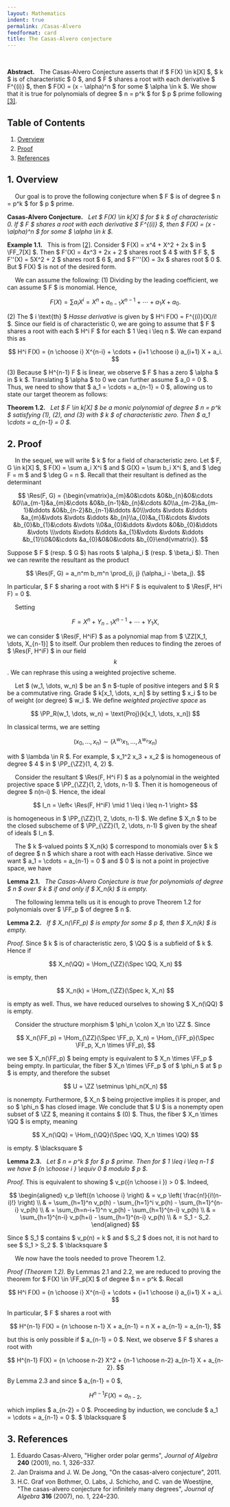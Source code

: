 ```yaml
---
layout: Mathematics
indent: true
permalink: /Casas-Alvero
feedformat: card
title: The Casas-Alvero conjecture
---
```

<style>
    ol.custom {
        margin-top: -10px;
        margin-bottom: 20px;
        margin-left: -15px;
    }
    
    li {
        padding-top: 0px; 
        padding-bottom: 0px;
        margin-top: 0px;
        margin-bottom: 5px;
    }
}
</style>
$$ \newcommand{\cC}{\mathcal{C}} \newcommand{\CD}{\mathcal{D}} \newcommand{\CI}{\mathcal{I}} \newcommand{\CO}{\mathcal{O}} \newcommand{\FF}{\mathbb{F}} \newcommand{\NN}{\mathbb{N}} \newcommand{\PP}{\mathbb{P}} \newcommand{\QQ}{\mathbb{Q}} \newcommand{\RR}{\mathbb{R}} \newcommand{\ZZ}{\mathbb{Z}} $$
$$ \DeclareMathOperator{\colim}{colim} \DeclareMathOperator{\gcd}{gcd} \DeclareMathOperator{\Gr}{Gr} \DeclareMathOperator{\Hom}{Hom} \DeclareMathOperator{\Id}{Id} \DeclareMathOperator{\Ob}{Ob} \DeclareMathOperator{\Res}{Res} \DeclareMathOperator{\Spec}{Spec} $$
<br>

**Abstract.** &nbsp; The Casas-Alvero Conjecture asserts that if $ F(X) \in k[X] $, $ k $ is of characteristic $ 0 $, and $ F $ shares a root with each derivative $ F^{(i)} $, then $ F(X) = (x - \alpha)^n $ for some $ \alpha \in k $. We show that it is true for polynomials of degree $ n = p^k $ for $ p $ prime following [\[3\]](#3-references). 

## Table of Contents
1. [Overview](#1-overview)
2. [Proof](#2-proof)
3. [References](#3-references)


## 1. Overview

&emsp; Our goal is to prove the following conjecture when $ F $ is of degree $ n = p^k $ for $ p $ prime.

**Casas-Alvero Conjecture.** &nbsp; *Let $ F(X) \in k[X] $ for $ k $ of characteristic 0. If $ F $ shares a root with each derivative $ F^{(i)} $, then $ F(X) = (x - \alpha)^n $ for some $ \alpha \in k $.*

**Example 1.1.** &nbsp; This is from [\[2\]](#3-references). Consider $ F(X) = x^4 + X^2 + 2x $ in $ \FF_7[X] $. Then $ F'(X) = 4x^3 + 2x + 2 $ shares root $ 4 $ with $ F $, $ F''(X) = 5X^2 + 2 $ shares root $ 6 $, and $ F'''(X) = 3x $ shares root $ 0 $. But $ F(X) $ is not of the desired form.

&emsp; We can assume the following: (1) Dividing by the leading coefficient, we can assume $ F $ is monomial. Hence, 

$$
F(X) = \sum a_i X^i = X^n + a_{n-1} X^{n-1} + \cdots + a_1 X + a_0.
$$

(2) The $ i \text{th} $ *Hasse derivative* is given by $ H^i F(X) = F^{(i)}(X)/i! $. Since our field is of characteristic 0, we are going to assume that $ F $ shares a root with each $ H^i F $ for each $ 1 \leq i \leq n $. We can expand this as 

$$
H^i F(X) = {n \choose i} X^{n-i} + \cdots + {i+1 \choose i} a_{i+1} X + a_i.
$$

(3) Because $ H^{n-1} F $ is linear, we observe $ F $ has a zero $ \alpha $ in $ k $. Translating $ \alpha $ to 0 we can further assume $ a_0 = 0 $. Thus, we need to show that $ a_1 = \cdots = a_{n-1} = 0 $, allowing us to state our target theorem as follows:

**Theorem 1.2.** &nbsp; *Let $ F \in k[X] $ be a monic polynomial of degree $ n = p^k $ satisfying (1), (2), and (3) with $ k $ of characteristic zero. Then $ a_1 \cdots = a_{n-1} = 0 $.*


## 2. Proof

&emsp; In the sequel, we will write $ k $ for a field of characteristic zero. Let $ F, G \in k[X] $, $ F(X) = \sum a_i X^i $ and $ G(X) = \sum b_i X^i $, and $ \deg F = m $ and $ \deg G = n $. Recall that their resultant is defined as the determinant 

$$
\Res(F, G) =
{\begin{vmatrix}a_{m}&0&\cdots &0&b_{n}&0&\cdots &0\\a_{m-1}&a_{m}&\cdots &0&b_{n-1}&b_{n}&\cdots &0\\a_{m-2}&a_{m-1}&\ddots &0&b_{n-2}&b_{n-1}&\ddots &0\\\vdots &\vdots &\ddots &a_{m}&\vdots &\vdots &\ddots &b_{n}\\a_{0}&a_{1}&\cdots &\vdots &b_{0}&b_{1}&\cdots &\vdots \\0&a_{0}&\ddots &\vdots &0&b_{0}&\ddots &\vdots \\\vdots &\vdots &\ddots &a_{1}&\vdots &\vdots &\ddots &b_{1}\\0&0&\cdots &a_{0}&0&0&\cdots &b_{0}\end{vmatrix}}.
$$

Suppose $ F $ (resp. $ G $) has roots $ \alpha_i $ (resp. $ \beta_i $). Then we can rewrite the resultant as the product

$$
\Res(F, G)
= a_n^m b_m^n \prod_{i, j} (\alpha_i - \beta_j).
$$

In particular, $ F $ sharing a root with $ H^i F $ is equivalent to $ \Res(F, H^i F) = 0 $. 

&emsp; Setting 

$$ 
F = X^n + Y_{n-1} X^{n-1} + \cdots + Y_1 X,
$$

we can consider $ \Res(F, H^iF) $ as a polynomial map from $ \ZZ[X_1, \dots, X_{n-1}] $ to itself. Our problem then reduces to finding the zeroes of $ \Res(F, H^iF) $ in our field $$ k $$. We can rephrase this using a weighted projective scheme.

&emsp; Let $ (w_1, \dots, w_n) $ be an $ n $-tuple of positive integers and $ R $ be a commutative ring. Grade $ k[x_1, \dots, x_n] $ by setting $ x_i $ to be of weight (or degree) $ w_i $. We define *weighted projective space* as 

$$ 
\PP_R(w_1, \dots, w_n) = \text{Proj}(k[x_1, \dots, x_n])
$$

In classical terms, we are setting

$$
(x_0, \dots, x_n) \sim (\lambda^{w_1} x_1, \dots, \lambda^{w_n} x_n)
$$

with $ \lambda \in R $. For example, $ x_1^2 x_3 + x_2 $ is homogeneous of degree $ 4 $ in $ \PP_{\ZZ}(1, 4, 2) $.

&emsp; Consider the resultant $ \Res(F, H^i F) $ as a polynomial in the weighted projective space $ \PP_{\ZZ}(1, 2, \dots, n-1) $. Then it is homogeneous of degree $ n(n-i) $. Hence, the ideal 

$$
I_n = \left< \Res(F, H^iF) \mid 1 \leq i \leq n-1 \right>
$$

is homogeneous in $ \PP_{\ZZ}(1, 2, \dots, n-1) $. We define $ X_n $ to be the closed subscheme of $ \PP_{\ZZ}(1, 2, \dots, n-1) $ given by the sheaf of ideals $ I_n $.

&emsp; The $ k $-valued points $ X_n(k) $ correspond to monomials over $ k $ of degree $ n $ which share a root with each Hasse derivative. Since we want $ a_1 = \cdots = a_{n-1} = 0 $ and $ 0 $ is not a point in projective space, we have

**Lemma 2.1.** &nbsp; *The Casas-Alvero Conjecture is true for polynomials of degree $ n $ over $ k $ if and only if $ X_n(k) $ is empty.*

&emsp; The following lemma tells us it is enough to prove Theorem 1.2 for polynomials over $ \FF_p $ of degree $ n $.

**Lemma 2.2.** &nbsp; *If $ X_n(\FF_p) $ is empty for some $ p $, then $ X_n(k) $ is empty.*

*Proof.* Since $ k $ is of characteristic zero, $ \QQ $ is a subfield of $ k $. Hence if

$$
X_n(\QQ) = \Hom_{\ZZ}(\Spec \QQ, X_n) 
$$

is empty, then 

$$
X_n(k) = \Hom_{\ZZ}(\Spec k, X_n) 
$$

is empty as well. Thus, we have reduced ourselves to showing $ X_n(\QQ) $ is empty. 

&emsp; Consider the structure morphism $ \phi_n \colon X_n \to \ZZ $. Since 

$$
X_n(\FF_p) 
= \Hom_{\ZZ}(\Spec \FF_p, X_n) 
= \Hom_{\FF_p}(\Spec \FF_p, X_n \times \FF_p),
$$

we see $ X_n(\FF_p) $ being empty is equivalent to $ X_n \times \FF_p $ being empty. In particular, the fiber $ X_n \times \FF_p $ of $ \phi_n $ at $ p $ is empty, and therefore the subset 

$$ 
U = \ZZ \setminus \phi_n(X_n)
$$

is nonempty. Furthermore, $ X_n $ being projective implies it is proper, and so $ \phi_n $ has closed image. We conclude that $ U $ is a nonempty open subset of $ \ZZ $, meaning it contains $ (0) $. Thus, the fiber $ X_n \times \QQ $ is empty, meaning

$$
X_n(\QQ) 
= \Hom_{\QQ}(\Spec \QQ, X_n \times \QQ)
$$

is empty. $ \blacksquare $

**Lemma 2.3.** &nbsp; *Let $ n = p^k $ for $ p $ prime. Then for $ 1 \leq i \leq n-1 $ we have $ {n \choose i } \equiv 0 $ modulo $ p $.*

*Proof.* This is equivalent to showing $ v_p({n \choose i }) > 0 $. Indeed,

$$
\begin{aligned}
v_p \left({n \choose i} \right) & = v_p \left( \frac{n!}{i!(n-i)!} \right) \\
& = \sum_{h=1}^n v_p(h) - \sum_{h=1}^i v_p(h) - \sum_{h=1}^{n-i} v_p(h) \\
& = \sum_{h=n-i+1}^n v_p(h) - \sum_{h=1}^{n-i} v_p(h) \\
& = \sum_{h=1}^{n-i} v_p(h+i) - \sum_{h=1}^{n-i} v_p(h) \\
& = S_1 - S_2.
\end{aligned}
$$

Since $ S_1 $ contains $ v_p(n) = k $ and $ S_2 $ does not, it is not hard to see $ S_1 > S_2 $. $ \blacksquare $

&emsp; We now have the tools needed to prove Theorem 1.2.

*Proof (Theorem 1.2).* By Lemmas 2.1 and 2.2, we are reduced to proving the theorem for $ F(X) \in \FF_p[X] $ of degree $ n = p^k $. Recall 

$$
H^i F(X)
= {n \choose i} X^{n-i} + \cdots + {i+1 \choose i} a_{i+1} X + a_i.
$$

In particular, $ F $ shares a root with

$$
H^{n-1} F(X) 
= {n \choose n-1} X + a_{n-1}
= n X + a_{n-1}
= a_{n-1},
$$

but this is only possible if $ a_{n-1} = 0 $. Next, we observe $ F $ shares a root with

$$
H^{n-1} F(X) 
= {n \choose n-2} X^2 + {n-1 \choose n-2} a_{n-1} X + a_{n-2}.
$$

By Lemma 2.3 and since $ a_{n-1} = 0 $,

$$
H^{n-1} F(X) 
= a_{n-2},
$$

which implies $ a_{n-2} = 0 $. Proceeding by induction, we conclude $ a_1 = \cdots = a_{n-1} = 0 $. $ \blacksquare $

## 3. References

1. Eduardo Casas-Alvero, "Higher order polar germs", *Journal of Algebra* **240** (2001), no. 1, 326–337.
2. Jan Draisma and J. W. De Jong, "On the casas-alvero conjecture", 2011.
3. H.C. Graf von Bothmer, O. Labs, J. Schicho, and C. van de Woestijne, "The casas-alvero conjecture for infinitely many degrees", *Journal of Algebra* **316** (2007), no. 1, 224–230.
